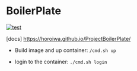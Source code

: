 
# BoilerPlate

[![test](https://github.com/horoiwa/ProjectBoilerPlate/actions/workflows/ci.yml/badge.svg)](https://github.com/horoiwa/ProjectBoilerPlate/actions/workflows/ci.yml)

[docs] https://horoiwa.github.io/ProjectBoilerPlate/


- Build image and up container: `/cmd.sh up`

- login to the container: `./cmd.sh login`



